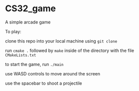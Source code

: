 # CS32_game

A simple arcade game

To play:

clone this repo into your local machine using `git clone`

run `cmake .` followed by `make` inside of the directory with the file `CMakeLists.txt`

to start the game, run `./main`

use WASD controls to move around the screen

use the spacebar to shoot a projectile

